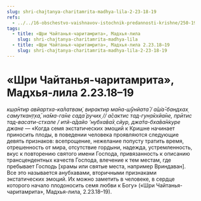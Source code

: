 ```yaml
---
slug: shri-chajtanya-charitamrita-madhya-lila-2-23-18-19
refs:
  - ../../16-obschestvo-vaishnavov-istochnik-predannosti-krishne/250-1982-02-23-c2-vyskazyvaniya-vajshnavov-sleduet-ponimat-v-pravilnom-kontekste.md
tags:
  - title: «Шри Чайтанья-чаритамрита», Мадхья-лила
    slug: shri-chajtanya-charitamrita-madhya-lila
  - title: «Шри Чайтанья-чаритамрита», Мадхья-лила 2.23.18–19
    slug: shri-chajtanya-charitamrita-madhya-lila-2-23-18-19
---
```


# «Шри Чайтанья-чаритамрита», Мадхья-лила 2.23.18–19

*кш̣а̄нтир авйартха-ка̄латвам̇, вирактир ма̄на-ш́ӯнйата̄ / а̄ш́а̄-бандхах̣ самуткан̣т̣ха̄, на̄ма-га̄не сада̄ ручих̣ // а̄сактис тад-гун̣а̄кхйа̄не, прӣтис тад-васати-стхале / итй-а̄дайо ‘нубха̄ва̄х̣ сйур, джа̄та-бха̄ва̄н̇куре джане* — «Когда семя экстатических эмоций к Кришне начинает приносить плоды, в поведении человека проявляются следующие девять признаков: всепрощение, нежелание попусту тратить время, отрешенность от мира, отсутствие гордыни, надежда, устремленность, вкус к повторению святого имени Господа, привязанность к описанию трансцендентных качеств Господа, влечение к тем местам, где пребывает Господь [храмы или святые места, например Вриндаван]. Все это называется анубхавами, вторичными признаками экстатических эмоций. Их можно заметить в человеке, в сердце которого начало плодоносить семя любви к Богу» («Шри Чайтанья-чаритамрита», Мадхья-лила, 2.23.18–19).
